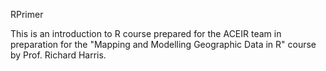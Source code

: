 RPrimer

This is an introduction to R course prepared for the ACEIR team in preparation for the "Mapping and Modelling Geographic Data in R" course by Prof. Richard Harris.
